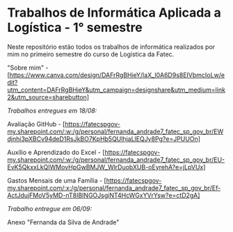 # Trabalhos de Informática Aplicada a Logística - 1° semestre
Neste repositório estão todos os trabalhos de informática realizados por mim no primeiro semestre do curso de Logística da Fatec.

"Sobre mim" - [https://www.canva.com/design/DAFrRgBHieY/laX_l0A6D9s8EIVbmcIoLw/edit?utm_content=DAFrRgBHieY&utm_campaign=designshare&utm_medium=link2&utm_source=sharebutton]

*Trabalhos entregues em 18/08:*

Avaliação GitHub - [https://fatecspgov-my.sharepoint.com/:w:/g/personal/fernanda_andrade7_fatec_sp_gov_br/EWdjnhi3pXBCv94deD1RsJkBO7KpHb5QUlhjaLlEQJy8Pg?e=JPUUOn]

Auxílio e Aprendizado do Excel - [https://fatecspgov-my.sharepoint.com/:w:/g/personal/fernanda_andrade7_fatec_sp_gov_br/EU-EvK5QkxxLkQIWMovHpGwBMJW_WlrDuobXUB-oEyrehA?e=jLpVUx]

Gastos Mensais de uma Família - [https://fatecspgov-my.sharepoint.com/:x:/g/personal/fernanda_andrade7_fatec_sp_gov_br/Ef-ActJdujFMoV5yMD-nT8IBINGOJsgiNT4HcWGxYVrYsw?e=ctD2gA]



*Trabalho entregue em 06/09:*

Anexo "Fernanda da Silva de Andrade"
